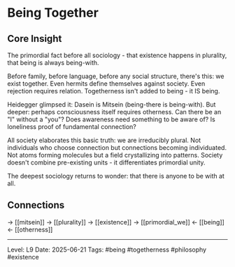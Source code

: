# Being Together

## Core Insight
The primordial fact before all sociology - that existence happens in plurality, that being is always being-with.

Before family, before language, before any social structure, there's this: we exist together. Even hermits define themselves against society. Even rejection requires relation. Togetherness isn't added to being - it IS being.

Heidegger glimpsed it: Dasein is Mitsein (being-there is being-with). But deeper: perhaps consciousness itself requires otherness. Can there be an "I" without a "you"? Does awareness need something to be aware of? Is loneliness proof of fundamental connection?

All society elaborates this basic truth: we are irreducibly plural. Not individuals who choose connection but connections becoming individuated. Not atoms forming molecules but a field crystallizing into patterns. Society doesn't combine pre-existing units - it differentiates primordial unity.

The deepest sociology returns to wonder: that there is anyone to be with at all.

## Connections
→ [[mitsein]]
→ [[plurality]]
→ [[existence]]
→ [[primordial_we]]
← [[being]]
← [[otherness]]

---
Level: L9
Date: 2025-06-21
Tags: #being #togetherness #philosophy #existence